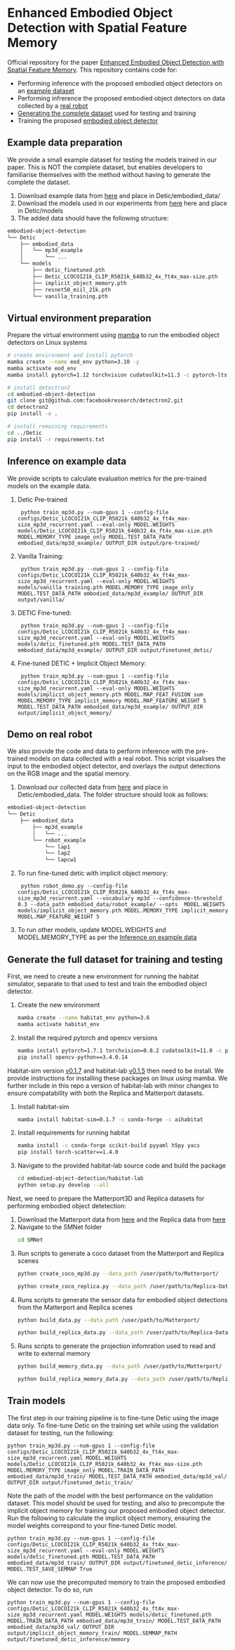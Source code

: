 # Enhanced Embodied Object Detection with Spatial Feature Memory #
Official repository for the paper [Enhanced Embodied Object Detection with Spatial Feature Memory](https://ieeexplore.ieee.org/abstract/document/10944108). This repository contains code for:
* Performing inference with the proposed embodied object detectors on an [example dataset](#example-data-preparation)
* Performing infrerence the proposed embodied object detectors on data collected by a [real robot](#demo-on-real-robot)
* [Generating the complete dataset](#generate-the-full-dataset-for-training-and-testing) used for testing and training
* Training the proposed [embodied object detector](#train-models)

## Example data preparation ##
We provide a small example dataset for testing the models trained in our paper. This is NOT the complete dataset, but enables developers to familiarise themselves with the method without having to generate the complete the dataset.
1) Download example data from [here](https://1drv.ms/u/s!AnUcX0micjmciuR7FYs7_4i9bKK6PA) and place in Detic/embodied_data/
2) Download the models used in our experiments from [here](https://1drv.ms/u/s!AnUcX0micjmciuU3ozLp9aLgWJ1NwQ?e=fQFWBV) here and place in Detic/models
3) The added data should have the following structure:
```bash
embodied-object-detection
└── Detic
    ├── embodied_data
    │   └── mp3d_example
    │       └── ...
    └── models
        ├── detic_finetuned.pth
        ├── Detic_LCOCOI21k_CLIP_R5021k_640b32_4x_ft4x_max-size.pth
        ├── implicit_object_memory.pth
        ├── resnet50_miil_21k.pth
        └── vanilla_training.pth
```

## Virtual environment preparation ##
Prepare the virtual environment using [mamba](https://mamba.readthedocs.io/en/latest/installation/mamba-installation.html#mamba-install) to run the embodied object detectors on Linux systems
```bash
# create environment and install pytorch
mamba create --name eod_env python=3.10 -y
mamba activate eod_env
mamba install pytorch=1.12 torchvision cudatoolkit=11.3 -c pytorch-lts -c nvidia

# install detectron2
cd embodied-object-detection
git clone git@github.com:facebookresearch/detectron2.git
cd detectron2
pip install -e .

# install remaining requirements
cd ../Detic
pip install -r requirements.txt
```

## Inference on example data ##
We provide scripts to calculate evaluation metrics for the pre-trained models on the example data.
1) Detic Pre-trained

		python train_mp3d.py --num-gpus 1 --config-file configs/Detic_LCOCOI21k_CLIP_R5021k_640b32_4x_ft4x_max-size_mp3d_recurrent.yaml --eval-only MODEL.WEIGHTS models/Detic_LCOCOI21k_CLIP_R5021k_640b32_4x_ft4x_max-size.pth MODEL.MEMORY_TYPE image_only MODEL.TEST_DATA_PATH embodied_data/mp3d_example/ OUTPUT_DIR output/pre-trained/

2) Vanilla Training: 

		python train_mp3d.py --num-gpus 1 --config-file configs/Detic_LCOCOI21k_CLIP_R5021k_640b32_4x_ft4x_max-size_mp3d_recurrent.yaml --eval-only MODEL.WEIGHTS models/vanilla_training.pth MODEL.MEMORY_TYPE image_only MODEL.TEST_DATA_PATH embodied_data/mp3d_example/ OUTPUT_DIR output/vanilla/

3) DETIC Fine-tuned:

		python train_mp3d.py --num-gpus 1 --config-file configs/Detic_LCOCOI21k_CLIP_R5021k_640b32_4x_ft4x_max-size_mp3d_recurrent.yaml --eval-only MODEL.WEIGHTS models/detic_finetuned.pth MODEL.TEST_DATA_PATH embodied_data/mp3d_example/ OUTPUT_DIR output/finetuned_detic/

4) Fine-tuned DETIC + Implicit Object Memory:

		python train_mp3d.py --num-gpus 1 --config-file configs/Detic_LCOCOI21k_CLIP_R5021k_640b32_4x_ft4x_max-size_mp3d_recurrent.yaml --eval-only MODEL.WEIGHTS models/implicit_object_memory.pth MODEL.MAP_FEAT_FUSION sum MODEL.MEMORY_TYPE implicit_memory MODEL.MAP_FEATURE_WEIGHT 5 MODEL.TEST_DATA_PATH embodied_data/mp3d_example/ OUTPUT_DIR output/implicit_object_memory/

## Demo on real robot
We also provide the code and data to perform inference with the pre-trained models on data collected with a real robot. This script visualises the input to the embodied object detector, and overlays the output detections on the RGB image and the spatial memory.
1) Download our collected data from [here](https://1drv.ms/u/s!AnUcX0micjmciuR8Uh3m3RejabJ2kg?e=3bd6ps) and place in Detic/embodied_data. The folder structure should look as follows:
```bash
embodied-object-detection
└── Detic
    ├── embodied_data
        ├── mp3d_example
        │   └── ...
        └── robot_example
            └── lap1
            └── lap2
            └── lapcw1
```
2) To run fine-tuned detic with implicit object memory:
    
		python robot_demo.py --config-file configs/Detic_LCOCOI21k_CLIP_R5021k_640b32_4x_ft4x_max-size_mp3d_recurrent.yaml --vocabulary mp3d --confidence-threshold 0.3 --data_path embodied_data/robot_example/ --opts  MODEL.WEIGHTS models/implicit_object_memory.pth MODEL.MEMORY_TYPE implicit_memory MODEL.MAP_FEATURE_WEIGHT 5

3) To run other models, update MODEL.WEIGHTS and MODEL.MEMORY_TYPE as per the [Inference on example data](#inference-on-example-data)

## Generate the full dataset for training and testing
First, we need to create a new environment for running the habitat simulator, separate to that used to test and train the embodied object detector. 
1) Create the new environment
	```bash
	mamba create --name habitat_env python=3.6
	mamba activate habitat_env
	```
2) Install the required pytorch and opencv versions
	```bash
	mamba install pytorch=1.7.1 torchvision=0.8.2 cudatoolkit=11.0 -c pytorch -c nvidia
	pip install opencv-python==3.4.0.14
	```
Habitat-sim version [v0.1.7](https://github.com/facebookresearch/habitat-sim/tree/v0.1.7) and habitat-lab [v0.1.5](https://github.com/facebookresearch/habitat-lab/tree/v0.1.5) then need to be install. We provide instructions for installing these packages on linux using mamba. We further include in this repo a version of habitat-lab with minor changes to ensure compatability with both the Replica and Matterport datasets.
1) Install habitat-sim
	```bash
	mamba install habitat-sim=0.1.7 -c conda-forge -c aihabitat
	```
 2) Install requirements for running habitat
	```bash
	mamba install -c conda-forge scikit-build pyyaml h5py yacs
 	pip install torch-scatter==1.4.0
	```
 3) Navigate to the provided habitat-lab source code and build the package
	```bash
	cd embodied-object-detection/habitat-lab
	python setup.py develop --all
	```
 
Next, we need to prepare the Matterport3D and Replica datasets for performing embodied object detetection:
1) Download the Matterport data from [here](https://niessner.github.io/Matterport/) and the Replica data from [here](https://github.com/facebookresearch/Replica-Dataset)
2) Navigate to the SMNet folder
	```bash
	cd SMNet
	```
3) Run scripts to generate a coco dataset from the Matterport and Replica scenes
	```bash
	python create_coco_mp3d.py --data_path /user/path/to/Matterport/
	```
 	```bash
	python create_coco_replica.py --data_path /user/path/to/Replica-Dataset/
	```
4) Runs scripts to generate the sensor data for embodied object detections from the Matterport and Replica scenes
	```bash
	python build_data.py --data_path /user/path/to/Matterport/
	```
 	```bash
	python build_replica_data.py --data_path /user/path/to/Replica-Dataset/
	``` 
5) Runs scripts to generate the projection infomration used to read and write to external memory
	```bash
	python build_memory_data.py --data_path /user/path/to/Matterport/
	```
 	```bash
	python build_replica_memory_data.py --data_path /user/path/to/Replica-Dataset/
	```  

## Train models
The first step in our training pipeline is to fine-tune Detic using the image data only. To fine-tune Detic on the training set while using the validation dataset for testing, run the following:

	python train_mp3d.py --num-gpus 1 --config-file configs/Detic_LCOCOI21k_CLIP_R5021k_640b32_4x_ft4x_max-size_mp3d_recurrent.yaml MODEL.WEIGHTS models/Detic_LCOCOI21k_CLIP_R5021k_640b32_4x_ft4x_max-size.pth MODEL.MEMORY_TYPE image_only MODEL.TRAIN_DATA_PATH embodied_data/mp3d_train/ MODEL.TEST_DATA_PATH embodied_data/mp3d_val/ OUTPUT_DIR output/finetuned_detic_train/

Note the path of the model with the best performance on the validation dataset. This model should be used for testing, and also to precompute the implicit object memory for training our proposed embodied object detector. Run the following to calculate the implicit object memory, ensuring the model weights correspond to your fine-tuned Detic model.

	python train_mp3d.py --num-gpus 1 --config-file configs/Detic_LCOCOI21k_CLIP_R5021k_640b32_4x_ft4x_max-size_mp3d_recurrent.yaml --eval-only MODEL.WEIGHTS models/detic_finetuned.pth MODEL.TEST_DATA_PATH embodied_data/mp3d_train/ OUTPUT_DIR output/finetuned_detic_inference/ MODEL.TEST_SAVE_SEMMAP True

We can now use the precomputed memory to train the proposed embodied object detector. To do so, run 

	python train_mp3d.py --num-gpus 1 --config-file configs/Detic_LCOCOI21k_CLIP_R5021k_640b32_4x_ft4x_max-size_mp3d_recurrent.yaml MODEL.WEIGHTS models/detic_finetuned.pth MODEL.TRAIN_DATA_PATH embodied_data/mp3d_train/ MODEL.TEST_DATA_PATH embodied_data/mp3d_val/ OUTPUT_DIR output/implicit_object_memory_train/ MODEL.SEMMAP_PATH output/finetuned_detic_inference/memory

